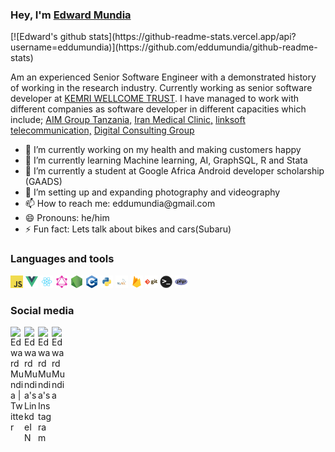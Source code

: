 <h3>Hey, I'm <a href="http://eddumundia.com/">Edward Mundia</a></h3>
[![Edward's github stats](https://github-readme-stats.vercel.app/api?username=eddumundia)](https://github.com/eddumundia/github-readme-stats)
<p>Am an experienced Senior Software Engineer with a demonstrated history of working in the research industry. Currently working as senior software developer at <a href="https://kemri-wellcome.org/" target="_blank" class="btn-link" >KEMRI WELLCOME TRUST</a>. I have managed to work with different companies as software developer in different capacities which include;
	<a href="https://www.aimgroup.co.tz/" target="_blank" class="btn-link">AIM Group Tanzania,</a>
	<a href="https://web.facebook.com/iran.medical.clinic.kenya/"  target="_blank" class="btn-link">Iran Medical Clinic,</a>
	<a href="https://linksoft.co.ke/" target="_blank" class="btn-link">linksoft telecommunication,</a>
	<a href="https://www.thedigitalgroup.biz/"target="_blank" class="btn-link">Digital Consulting Group</a>
  </p>
   <ul>
        <li>🔭 I’m currently working on my health and making customers happy</li>
        <li>🌱 I’m currently learning Machine learning, AI, GraphSQL, R and Stata</li>
        <li>👯 I’m currently a student at Google Africa Android developer scholarship (GAADS)</li>
        <li>👯 I’m setting up and expanding photography and videography</li>
        <li>📫 How to reach me: eddumundia@gmail.com</li>
        <li>😄 Pronouns: he/him</li>
        <li>⚡ Fun fact: Lets talk about bikes and cars(Subaru)</li>
  </ul>
  <h3>Languages and tools</h3>
  		<code><img height="20" src="https://raw.githubusercontent.com/github/explore/80688e429a7d4ef2fca1e82350fe8e3517d3494d/topics/javascript/javascript.png"></code>
		<code><img height="20" src="https://raw.githubusercontent.com/github/explore/80688e429a7d4ef2fca1e82350fe8e3517d3494d/topics/vue/vue.png"></code>
		<code><img height="20" src="https://raw.githubusercontent.com/github/explore/80688e429a7d4ef2fca1e82350fe8e3517d3494d/topics/react/react.png"></code>
		<code><img height="20" src="https://raw.githubusercontent.com/github/explore/5c058a388828bb5fde0bcafd4bc867b5bb3f26f3/topics/graphql/graphql.png"></code>
		<code><img height="20" src="https://raw.githubusercontent.com/github/explore/80688e429a7d4ef2fca1e82350fe8e3517d3494d/topics/nodejs/nodejs.png"></code>
		<code><img height="20" src="https://raw.githubusercontent.com/github/explore/80688e429a7d4ef2fca1e82350fe8e3517d3494d/topics/cpp/cpp.png"></code>
		<code><img height="20" src="https://raw.githubusercontent.com/github/explore/80688e429a7d4ef2fca1e82350fe8e3517d3494d/topics/python/python.png"></code>
		<code><img height="20" src="https://raw.githubusercontent.com/github/explore/80688e429a7d4ef2fca1e82350fe8e3517d3494d/topics/mysql/mysql.png"></code>
		<code><img height="20" src="https://raw.githubusercontent.com/github/explore/80688e429a7d4ef2fca1e82350fe8e3517d3494d/topics/firebase/firebase.png"></code>
		<code><img height="20" src="https://raw.githubusercontent.com/github/explore/80688e429a7d4ef2fca1e82350fe8e3517d3494d/topics/git/git.png"></code>
		<code><img height="20" src="https://raw.githubusercontent.com/github/explore/80688e429a7d4ef2fca1e82350fe8e3517d3494d/topics/terminal/terminal.png"></code>
		<code><img height="20" src="https://raw.githubusercontent.com/github/explore/80688e429a7d4ef2fca1e82350fe8e3517d3494d/topics/php/php.png"></code>
<h3>Social media</h3>
<a href="https://twitter.com/eddumundia">
  <img align="left" alt="Edward Mundia | Twitter" width="22px" src="https://cdn.jsdelivr.net/npm/simple-icons@v3/icons/twitter.svg" />
</a>
<a href="https://www.linkedin.com/in/edward-mundia-47133b3b/">
  <img align="left" alt="Edward Mundia's LinkdeIN" width="22px" src="https://cdn.jsdelivr.net/npm/simple-icons@v3/icons/linkedin.svg" />
</a>
<a href="https://www.instagram.com/eddumundia/">
  <img align="left" alt="Edward Mundia's Instagram" width="22px" src="https://cdn.jsdelivr.net/npm/simple-icons@v3/icons/instagram.svg" />
</a>
<a href="https://facebook.com/Eddumundia">
  <img align="left" alt="Edward Mundia" width="22px" src="https://cdn.jsdelivr.net/npm/simple-icons@3/icons/facebook.svg" />
</a>